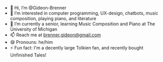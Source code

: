 - 👋 Hi, I’m @Gideon-Brenner
- 👀 I’m interested in computer programming, UX-design, chatbots, music composition, playing piano, and literature
- 🌱 I’m currently a senior, learning Music Composition and Piano at The University of Michigan
- 📫 Reach me at brenner.gideon@gmail.com
- 😄 Pronouns: he/him
- ⚡ Fun fact: I'm a decently large Tolkien fan, and recently bought Unfinished Tales!

<!---
Gideon-Brenner/Gideon-Brenner is a ✨ special ✨ repository because its `README.md` (this file) appears on your GitHub profile.
You can click the Preview link to take a look at your changes.
--->

